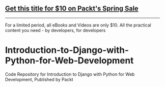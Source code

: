 ## [Get this title for $10 on Packt's Spring Sale](https://www.packt.com/V15447?utm_source=github&utm_medium=packt-github-repo&utm_campaign=spring_10_dollar_2022)
-----
For a limited period, all eBooks and Videos are only $10. All the practical content you need \- by developers, for developers

# Introduction-to-Django-with-Python-for-Web-Development
Code Repository for Introduction to Django with Python for Web Development, Published by Packt
